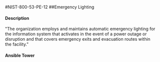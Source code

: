 #NIST-800-53-PE-12
##Emergency Lighting
#### Description
"The organization employs and maintains automatic emergency lighting for the information system that activates in the event of a power outage or disruption and that covers emergency exits and evacuation routes within the facility."
#### Ansible Tower


